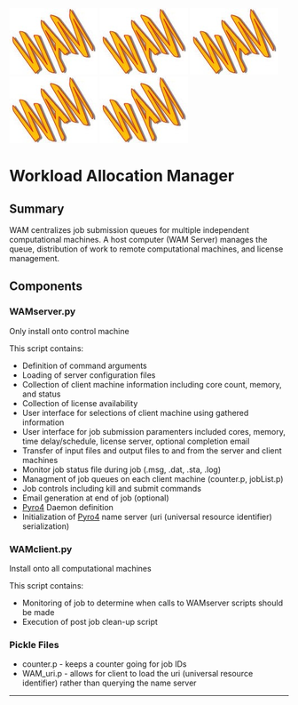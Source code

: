 ![yee](https://github.com/blaykareyano/WAM/blob/master/yeet.JPG "YEET") ![yee](https://github.com/blaykareyano/WAM/blob/master/yeet.JPG "YEET") ![yee](https://github.com/blaykareyano/WAM/blob/master/yeet.JPG "YEET") ![yee](https://github.com/blaykareyano/WAM/blob/master/yeet.JPG "YEET") ![yee](https://github.com/blaykareyano/WAM/blob/master/yeet.JPG "YEET") 
# Workload Allocation Manager

## Summary
WAM centralizes job submission queues for multiple independent computational machines. A host computer (WAM Server) manages the queue, distribution of work to remote computational machines, and license management.

## Components
### WAMserver.py
Only install onto control machine 

This script contains:
- Definition of command arguments
- Loading of server configuration files
- Collection of client machine information including core count, memory, and status
- Collection of license availability
- User interface for selections of client machine using gathered information
- User interface for job submission paramenters included cores, memory, time delay/schedule, license server, optional completion email
- Transfer of input files and output files to and from the server and client machines
- Monitor job status file during job (.msg, .dat, .sta, .log) 
- Managment of job queues on each client machine (counter.p, jobList.p)
- Job controls including kill and submit commands
- Email generation at end of job (optional)
- [Pyro4](https://pyro4.readthedocs.io/en/stable/index.html "Pyro4 Documentation") Daemon definition
- Initialization of [Pyro4](https://pyro4.readthedocs.io/en/stable/index.html "Pyro4 Documentation") name server (uri (universal resource identifier) serialization)

### WAMclient.py
Install onto all computational machines

This script contains:
- Monitoring of job to determine when calls to WAMserver scripts should be made
- Execution of post job clean-up script

### Pickle Files
- counter.p - keeps a counter going for job IDs
- WAM_uri.p - allows for client to load the uri (universal resource identifier) rather than querying the name server
---
